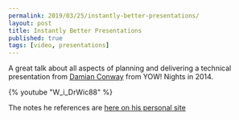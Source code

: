 ```yaml
---
permalink: 2019/03/25/instantly-better-presentations/
layout: post
title: Instantly Better Presentations
published: true
tags: [video, presentations]
---
```


A great talk about all aspects of planning and delivering a technical presentation from <a href="http://damian.conway.org">Damian Conway</a> from
YOW! Nights in 2014.

{% youtube "W_i_DrWic88" %}

The notes he references are <a href="http://damian.conway.org/IBP.pdf">here on his personal site</a>

